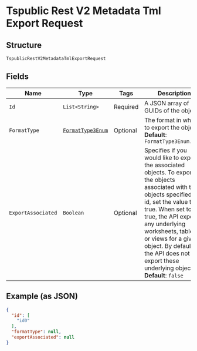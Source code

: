 
# Tspublic Rest V2 Metadata Tml Export Request

## Structure

`TspublicRestV2MetadataTmlExportRequest`

## Fields

| Name | Type | Tags | Description | Getter | Setter |
|  --- | --- | --- | --- | --- | --- |
| `Id` | `List<String>` | Required | A JSON array of GUIDs of the objects. | List<String> getId() | setId(List<String> id) |
| `FormatType` | [`FormatType3Enum`](../../doc/models/format-type-3-enum.md) | Optional | The format in which to export the objects<br>**Default**: `FormatType3Enum.YAML` | FormatType3Enum getFormatType() | setFormatType(FormatType3Enum formatType) |
| `ExportAssociated` | `Boolean` | Optional | Specifies if you would like to export the associated objects. To export the objects associated with the objects specified in id, set the value to true. When set to true, the API exports any underlying worksheets, tables, or views for a given object. By default, the API does not export these underlying objects<br>**Default**: `false` | Boolean getExportAssociated() | setExportAssociated(Boolean exportAssociated) |

## Example (as JSON)

```json
{
  "id": [
    "id0"
  ],
  "formatType": null,
  "exportAssociated": null
}
```

